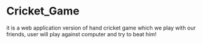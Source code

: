 # Cricket_Game
it is a web application version of hand cricket game which we play with our friends, user will play against computer and try to beat him!
